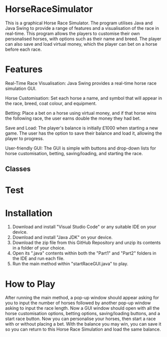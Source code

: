 # HorseRaceSimulator

This is a graphical Horse Race Simulator. The program utilises Java and Java Swing to provide a range of features and a visualisation of the race in real-time. This program allows the players to customise their own personalised horses, with options such as their name and breed. The player can also save and load virtual money, which the player can bet on a horse before each race.

# Features

Real-Time Race Visualisation: Java Swing provides a real-time horse race simulation GUI.

Horse Customisation: Set each horse a name, and symbol that will appear in the race, breed, coat colour, and equipment.

Betting: Place a bet on a horse using virtual money, and if that horse wins the following race, the user earns double the money they had bet.

Save and Load: The player's balance is initially £1000 when starting a new game. The user has the option to save their balance and load it, allowing the player to progress.

User-friendly GUI: The GUI is simple with buttons and drop-down lists for horse customisation, betting, saving/loading, and starting the race.

## Classes
# Test

# Installation

1) Download and install "Visual Studio Code" or any suitable IDE on your device.
2) Download and install "Java JDK" on your device.
3) Download the zip file from this GitHub Repository and unzip its contents in a folder of your choice.
4) Open its ".java" contents within both the "Part1" and "Part2" folders in the IDE and run each file.
5) Run the main method within "startRaceGUI.java" to play.

# How to Play

After running the main method, a pop-up window should appear asking for you to input the number of horses followed by another pop-up window asking to input the race length. Now a GUI window should open with all the horse customisation options, betting options, saving/loading buttons, and a start race button. Now you can personalise your horses, then start a race with or without placing a bet. With the balance you may win, you can save it so you can return to this Horse Race Simulation and load the same balance.

